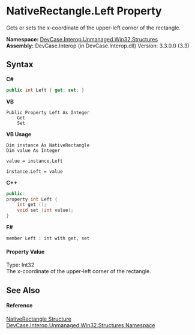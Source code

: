 # NativeRectangle.Left Property 
 

Gets or sets the x-coordinate of the upper-left corner of the rectangle.

**Namespace:**&nbsp;<a href="N_DevCase_Interop_Unmanaged_Win32_Structures">DevCase.Interop.Unmanaged.Win32.Structures</a><br />**Assembly:**&nbsp;DevCase.Interop (in DevCase.Interop.dll) Version: 3.3.0.0 (3.3)

## Syntax

**C#**<br />
``` C#
public int Left { get; set; }
```

**VB**<br />
``` VB
Public Property Left As Integer
	Get
	Set
```

**VB Usage**<br />
``` VB Usage
Dim instance As NativeRectangle
Dim value As Integer

value = instance.Left

instance.Left = value
```

**C++**<br />
``` C++
public:
property int Left {
	int get ();
	void set (int value);
}
```

**F#**<br />
``` F#
member Left : int with get, set

```


#### Property Value
Type: Int32<br />The x-coordinate of the upper-left corner of the rectangle.

## See Also


#### Reference
<a href="T_DevCase_Interop_Unmanaged_Win32_Structures_NativeRectangle">NativeRectangle Structure</a><br /><a href="N_DevCase_Interop_Unmanaged_Win32_Structures">DevCase.Interop.Unmanaged.Win32.Structures Namespace</a><br />